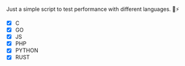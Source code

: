 Just a simple script to test performance with different languages. 🐢⚡

- [X] C
- [X] GO
- [X] JS
- [X] PHP
- [X] PYTHON
- [X] RUST

